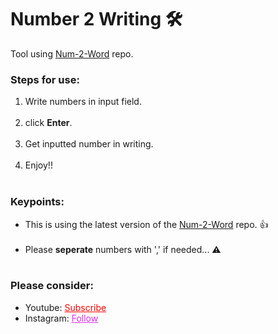 # Number 2 Writing  🛠
Tool using <a href="https://github.com/GSRHackZ/Num-2-Word">Num-2-Word</a> repo.


<h3>Steps for use: </h3>
<ol style="margin-bottom:10px;">
  <li>Write numbers in input field.</li><br>
  <li>click <b>Enter</b>.</li><br>
<li>Get inputted number in writing.</li><br>
<li>Enjoy!!</li><br>
</ol>


<h3>Keypoints:</h3>
<ul style="margin-bottom:10px;">
  <li>This is using the latest version of the <a href="https://github.com/GSRHackZ/Num-2-Word">Num-2-Word</a> repo. 👍</li><br>
  <li>Please <b>seperate</b> numbers with ',' if needed... ⚠</li><br>
</ul>

<h3>Please consider:</h3>
<ul>
<li>Youtube:  <a style="color:red;" target="_Blank" href="https://www.youtube.com/channel/UCinBnZ2BKAbCKA1w9lmFd0w">Subscribe</a></li>
<li>Instagram:  <a style="color:#dc2ef0;" target="_Blank" href="https://www.instagram.com/nyc.geahad.codes/">Follow</a></li>
</ul>
